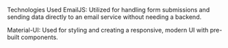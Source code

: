 Technologies Used
EmailJS: Utilized for handling form submissions and sending data directly to an email service without needing a backend.

Material-UI: Used for styling and creating a responsive, modern UI with pre-built components.
